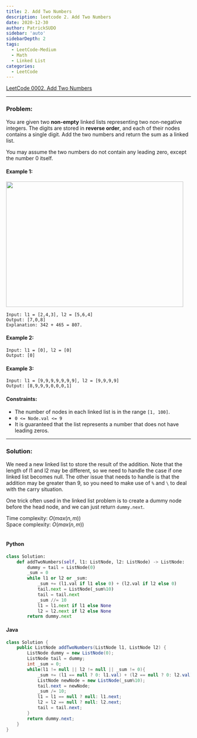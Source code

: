 ```yaml
---
title: 2. Add Two Numbers
description: leetcode 2. Add Two Numbers
date: 2020-12-30
author: PatrickSUDO
sidebar: 'auto'
sidebarDepth: 2
tags: 
  - LeetCode-Medium
  - Math
  - Linked List
categories:
  - LeetCode
---
```

[LeetCode 0002. Add Two Numbers](https://leetcode.com/problems/add-two-numbers/)

---
### Problem: <br/>

You are given two **non-empty** linked lists representing two non-negative integers. The digits are stored in **reverse order**, and each of their nodes contains a single digit. Add the two numbers and return the sum as a linked list.

You may assume the two numbers do not contain any leading zero, except the number 0 itself.

#### Example 1:
<img alt="" src="https://assets.leetcode.com/uploads/2020/10/02/addtwonumber1.jpg" style="width: 483px; height: 342px;">

    Input: l1 = [2,4,3], l2 = [5,6,4]
    Output: [7,0,8]
    Explanation: 342 + 465 = 807.

#### Example 2:

    Input: l1 = [0], l2 = [0]
    Output: [0]

#### Example 3:

    Input: l1 = [9,9,9,9,9,9,9], l2 = [9,9,9,9]
    Output: [8,9,9,9,0,0,0,1]


#### Constraints:

- The number of nodes in each linked list is in the range `[1, 100]`.
- `0 <= Node.val <= 9`
- It is guaranteed that the list represents a number that does not have leading zeros.

---
### Solution: <br/>
We need a new linked list to store the result of the addition.
Note that the length of l1 and l2 may be different, so we need to handle the case if one linked list becomes null. The other issue that needs to handle is that the addition may be greater than 9, so you need to make use of `%` and `\` to deal with the carry situation.

One trick often used in the linked list problem is to create a dummy node before the head node, and we can just return `dummy.next`.


Time complexity: $O(max(n,m))$</br>
Space complexity: $O(max(n,m))$ 
</br>
</br>

#### Python

```python
class Solution:
    def addTwoNumbers(self, l1: ListNode, l2: ListNode) -> ListNode:
        dummy = tail = ListNode(0)
        _sum = 0
        while l1 or l2 or _sum:
            _sum += (l1.val if l1 else 0) + (l2.val if l2 else 0) 
            tail.next = ListNode(_sum%10)
            tail = tail.next
            _sum //= 10
            l1 = l1.next if l1 else None 
            l2 = l2.next if l2 else None
        return dummy.next
```

#### Java

```java
class Solution {
    public ListNode addTwoNumbers(ListNode l1, ListNode l2) {
        ListNode dummy = new ListNode(0);
        ListNode tail = dummy;
        int _sum = 0;
        while(l1 != null || l2 != null || _sum != 0){
            _sum += (l1 == null ? 0: l1.val) + (l2 == null ? 0: l2.val);
            ListNode newNode = new ListNode(_sum%10);
            tail.next = newNode;
            _sum /= 10;
            l1 = l1 == null ? null: l1.next;
            l2 = l2 == null ? null: l2.next;
            tail = tail.next;
        }
        return dummy.next;
    }
}
```

<Disqus shortname="patricksudo" />